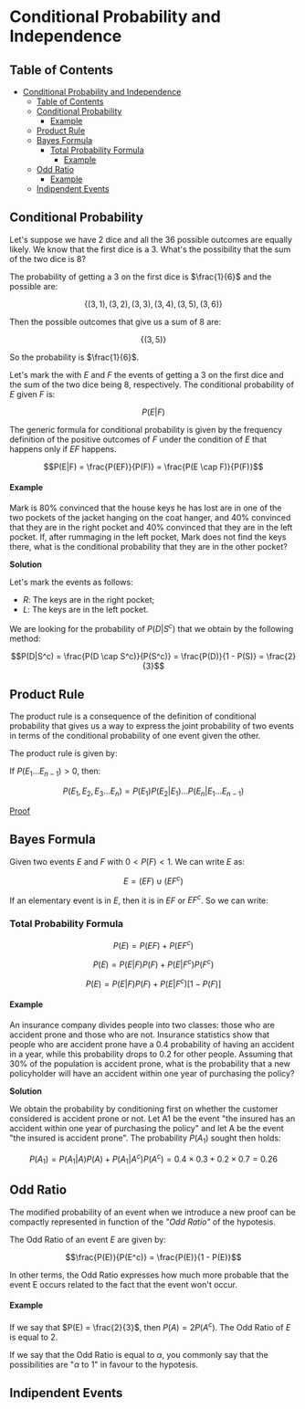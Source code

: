 # Conditional Probability and Independence

## Table of Contents

- [Conditional Probability and Independence](#conditional-probability-and-independence)
  - [Table of Contents](#table-of-contents)
  - [Conditional Probability](#conditional-probability)
      - [Example](#example)
  - [Product Rule](#product-rule)
  - [Bayes Formula](#bayes-formula)
    - [Total Probability Formula](#total-probability-formula)
      - [Example](#example-1)
  - [Odd Ratio](#odd-ratio)
      - [Example](#example-2)
  - [Indipendent Events](#indipendent-events)

## Conditional Probability

Let's suppose we have 2 dice and all the 36 possible outcomes are equally likely. We know that the first dice is a 3. What's the possibility that the sum of the two dice is 8?

The probability of getting a 3 on the first dice is $\frac{1}{6}$ and the possible are:

$$\lbrace(3,1),(3,2),(3,3),(3,4),(3,5),(3,6)\rbrace$$

Then the possible outcomes that give us a sum of 8 are:

$$\lbrace(3,5)\rbrace$$

So the probability is $\frac{1}{6}$.

Let's mark the with $E$ and $F$ the events of getting a 3 on the first dice and the sum of the two dice being 8, respectively. The conditional probability of $E$ given $F$ is:

$$P(E|F)$$

The generic formula for conditional probability is given by the frequency definition of the positive outcomes of $F$ under the condition of $E$ that happens only if $EF$ happens.

$$P(E|F) = \frac{P(EF)}{P(F)} = \frac{P(E \cap F)}{P(F)}$$

#### Example

Mark is 80% convinced that the house keys he has lost are in one of the two pockets of the jacket hanging on the coat hanger, and 40% convinced that they are in the right pocket and 40% convinced that they are in the left pocket. If, after rummaging in the left pocket, Mark does not find the keys there, what is the conditional probability that they are in the other pocket?

**Solution**

Let's mark the events as follows:

- $R$: The keys are in the right pocket;
- $L$: The keys are in the left pocket.

We are looking for the probability of $P(D|S^c)$ that we obtain by the following method:

$$P(D|S^c) = \frac{P(D \cap S^c)}{P(S^c)} = \frac{P(D)}{1 - P(S)} = \frac{2}{3}$$

## Product Rule

The product rule is a consequence of the definition of conditional probability that gives us a way to express the joint probability of two events in terms of the conditional probability of one event given the other.

The product rule is given by:

If $P(E_1 ... E_{n-1}) > 0$, then:

$$P(E_1,E_2,E_3 ... E_n) = P(E_1)P(E_2|E_1) ... P(E_n|E_1 ... E_{n-1})$$

[Proof](proof)

## Bayes Formula

Given two events $E$ and $F$ with $0 < P(F) < 1$. We can write $E$ as:

$$E = (EF) \cup (EF^c)$$

If an elementary event is in $E$, then it is in $EF$ or $EF^c$. So we can write:

### Total Probability Formula

$$P(E) = P(EF) + P(EF^c)$$

$$P(E) = P(E|F)P(F) + P(E|F^c)P(F^c)$$

$$P(E) = P(E|F)P(F) + P(E|F^c)[1 - P(F)]$$

#### Example

An insurance company divides people into two classes: those who are accident prone and those who are not. Insurance statistics show that people who are accident prone have a 0.4 probability of having an accident in a year, while this probability drops to 0.2 for other people. Assuming that 30% of the population is accident prone, what is the probability that a new policyholder will have an accident within one year of purchasing the policy?

**Solution**

We obtain the probability by conditioning first on whether the customer considered is accident prone or not. Let A1 be the event "the insured has an accident within one year of purchasing the policy" and let A be the event "the insured is accident prone". The probability $P(A_1)$ sought then holds:

$$P(A_1) = P(A_1|A)P(A) + P(A_1|A^c)P(A^c) = 0.4 \times 0.3 + 0.2 \times 0.7 = 0.26$$

## Odd Ratio

The modified probability of an event when we introduce a new proof can be compactly represented in function of the *"Odd Ratio"* of the hypotesis. 

The Odd Ratio of an event $E$ are given by:

$$\frac{P(E)}{P(E^c)} = \frac{P(E)}{1 - P(E)}$$

In other terms, the Odd Ratio expresses how much more probable that the event E occurs related to the fact that the event won't occur.

#### Example

If we say that $P(E) = \frac{2}{3}$, then $P(A) = 2P(A^c)$.
The Odd Ratio of $E$ is equal to 2.

If we say that the Odd Ratio is equal to $\alpha$, you commonly say that the possibilities are "$\alpha$ to 1" in favour to the hypotesis.

## Indipendent Events